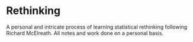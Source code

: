 # Rethinking

A personal and intricate process of learning statistical rethinking following Richard McElreath. All notes and work done on a personal basis. 
